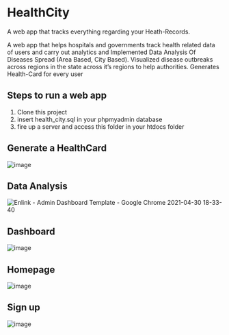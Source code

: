 # HealthCity
A web app that tracks everything regarding your Heath-Records.

A web app that helps hospitals and governments track health related data of users and carry out analytics and Implemented Data Analysis Of Diseases Spread (Area Based, City Based). Visualized disease outbreaks across regions in the state across it’s regions to help authorities. Generates Health-Card for every user


## Steps to run a web app
1) Clone this project 
2) insert health_city.sql in your phpmyadmin database
3) fire up a server and access this folder in your htdocs folder

## Generate a HealthCard
![image](https://user-images.githubusercontent.com/37216460/116698331-e040a200-a9e1-11eb-8de6-849f46bdad48.png)

## Data Analysis
![Enlink - Admin Dashboard Template - Google Chrome 2021-04-30 18-33-40](https://user-images.githubusercontent.com/37216460/116700542-85f51080-a9e4-11eb-9fb8-eaaa2e0cd73e.gif)

## Dashboard
![image](https://user-images.githubusercontent.com/37216460/116698595-2dbd0f00-a9e2-11eb-9674-01752f5dd8f0.png)

## Homepage
![image](https://user-images.githubusercontent.com/37216460/116698788-69f06f80-a9e2-11eb-9597-63886aae3341.png)


## Sign up
![image](https://user-images.githubusercontent.com/37216460/116700671-ab821a00-a9e4-11eb-8b28-758a4a46832d.png)







